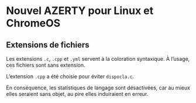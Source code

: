 # Nouvel AZERTY pour Linux et ChromeOS
## Extensions de fichiers
Les extensions `.c`, `.cpp` et `.yml` servent à la coloration syntaxique. À l’usage, ces fichiers sont sans extension.

L’extension `.cpp` a été choisie pour éviter `dispocla.c`.

En conséquence, les statistiques de langage sont désactivées, car au mieux elles seraient sans objet, au pire elles induiraient en erreur.

